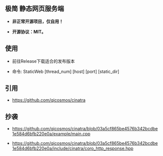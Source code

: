 ## 极简 静态网页服务端

- **非正常开源项目，仅自用！**

- **开源协议：MIT。**


## 使用

- 前往Release下载适合的发布版本

- 命令: StaticWeb [thread_num] [host] [port] [static_dir]


## 引用

- https://github.com/qicosmos/cinatra


## 抄袭

- https://github.com/qicosmos/cinatra/blob/03a5cf865be4576b342bcdbe1e584d6bfb220e0a/example/main.cpp

- https://github.com/qicosmos/cinatra/blob/03a5cf865be4576b342bcdbe1e584d6bfb220e0a/include/cinatra/coro_http_response.hpp